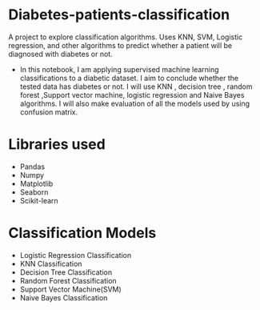 # Diabetes-patients-classification

A project to explore classification algorithms. Uses KNN, SVM, Logistic regression, and other algorithms to predict whether a patient will be diagnosed with diabetes or not.

- In this notebook, I am applying supervised machine learning classifications to a diabetic dataset. I aim to conclude whether the tested data has diabetes or not. I will use KNN , decision tree , random forest ,Support vector machine, logistic regression and Naive Bayes algorithms. I will also make evaluation of all the models used by using confusion matrix.


# Libraries used
- Pandas
- Numpy
- Matplotlib
- Seaborn
- Scikit-learn


# Classification Models
- Logistic Regression Classification
- KNN Classification
- Decision Tree Classification
- Random Forest Classification
- Support Vector Machine(SVM)
- Naive Bayes Classification


